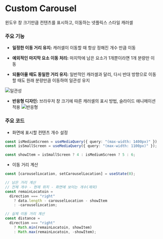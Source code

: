 # Custom Carousel

윈도우 창 크기만큼 컨텐츠를 표시하고, 이동하는 넷플릭스 스타일 캐러셀

### 주요 기능

- **일정한 이동 거리 유지:** 캐러셀이 이동할 때 항상 정해진 개수 만큼 이동

- **예외적인 마지막 요소 이동 처리:** 마지막에 남은 요소가 1개뿐이라면 1개 분량만 이동

- **되돌아올 때도 동일한 거리 유지:** 일반적인 캐러셀과 달리, 다시 반대 방향으로 이동할 때도 원래 분량만큼 이동하여 일관성 유지

![일관성](https://github.com/user-attachments/assets/4d991d89-49b3-443c-a512-e1370992ef78)

- **반응형 디자인:** 브라우저 창 크기에 따른 캐러셀의 표시 방법, 슬라이드 애니메이션 적용
  ![반응형](https://github.com/user-attachments/assets/300c9986-03ca-4f50-a2f8-1a587f700df0)

### 주요 코드

- 화면에 표시할 컨텐츠 개수 설정

```ts
const isMediumScreen = useMediaQuery({ query: "(max-width: 1400px)" });
const isSmallScreen = useMediaQuery({ query: "(max-width: 1100px)" });

const showItem = isSmallScreen ? 4 : isMediumScreen ? 5 : 6;
```

- 이동 거리 계산

```ts
const [carouselLocation, setCarouselLocation] = useState(0);

// 남은 거리 계산
// 전체 개수 - 현재 위치 - 화면에 보이는 개수(제외)
const remainLocatoin =
  direction === "right"
    ? data.length - carouselLocation - showItem
    : -carouselLocation;

// 실제 이동 거리 계산
const distance =
  direction === "right"
    ? Math.min(remainLocatoin, showItem)
    : Math.max(remainLocatoin, -showItem);
```
